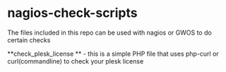 nagios-check-scripts
==========================
The files included in this repo can be used with nagios or GWOS to do certain checks

**check_plesk_license ** - this is a simple PHP file that uses php-curl or curl(commandline) to check your plesk license 
